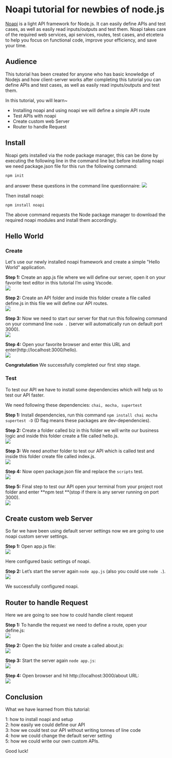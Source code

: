 
# Noapi tutorial for newbies of node.js

[Noapi](https://github.com/hiowenluke/noapi)  is a light API framework for Node.js. It can easily define APIs and test cases, as well as easily read inputs/outputs and test them. Noapi takes care of the required web services, api services, routes, test cases, and etcetera to help you focus on functional code, improve your efficiency, and save your time.


## Audience

This tutorial has been created for anyone who has basic knowledge of Nodejs and how client-server works after completing this tutorial you can define APIs and test cases, as well as easily read inputs/outputs and test them.

In this tutorial, you will learn~

*  Installing noapi and using noapi  we will define a simple API route 
*  Test APIs with noapi
*  Create custom web Server
*  Router to handle Request


## Install

Noapi gets installed via the node package manager, this can be done by executing the following line in the command line but before installing noapi we need  package.json file for this run the following command:
```
npm init
```

and answer these  questions in the command line questionnaire:
![](https://github.com/dashritwik/noapi/blob/master/doc/images/demo2.png?raw=true)

Then install noapi:
```
npm install noapi
```

The above command requests the Node package manager to download the required noapi modules and install them accordingly.


## Hello World

### Create
Let's use our newly installed noapi framework and create a simple "Hello World" application.

**Step 1:**  Create an app.js file where we will define our server, open it on your favorite text editor in this tutorial I’m using Vscode.
</br>
![](https://github.com/dashritwik/noapi/blob/master/doc/images/demo3aa.png?raw=true)

**Step 2:** Create an API folder and inside this folder create a file called define.js in this file we will define our API routes.</br>
![](https://github.com/dashritwik/noapi/blob/master/doc/images/demo5.png?raw=true)

**Step 3:**  Now we need to start our server for that run this following command on your command line `node .` (server will automatically run on default port 3000).</br>
![](https://github.com/dashritwik/noapi/blob/master/doc/images/demo6.png?raw=true)

**Step 4:** Open your favorite browser  and enter this URL and enter(http://localhost:3000/hello).</br>
![](https://github.com/dashritwik/noapi/blob/master/doc/images/demo7.png?raw=true)

**Congratulation** We successfully completed our first step stage.


### Test

To test our API we have to install some dependencies which will help us to test our API faster.

We need following these dependencies: `chai, mocha, supertest`

**Step 1:** Install dependencies, run this command `npm install chai mocha supertest -D` (D flag means these packages are dev-dependencies).</br>

**Step 2:** Create a folder called biz in this folder we will write our business logic and inside this folder create a file called hello.js.</br>
![](https://github.com/dashritwik/noapi/blob/master/doc/images/demo9.png?raw=true)

**Step 3:** We need another folder to test our API which is called test and inside this folder create file called index.js.</br>
![](https://github.com/dashritwik/noapi/blob/master/doc/images/demo10a.png?raw=true)

**Step 4:** Now open package.json file and replace the `scripts` test.</br>
![](https://github.com/dashritwik/noapi/blob/master/doc/images/demo11a.png?raw=true)

**Step 5:** Final step to test our API open your terminal from your project root folder and enter **npm test **(stop if there is any server running on port 3000).</br>
![](https://github.com/dashritwik/noapi/blob/master/doc/images/demo13.png?raw=true)



## Create custom web Server

So far  we have been using default server settings now we are going to use noapi custom server settings.

**Step 1:**  Open app.js file:</br>
![](https://github.com/dashritwik/noapi/blob/master/doc/images/demo13aa.png?raw=true)

Here configured basic settings of noapi.</br>

**Step 2:** Let’s start the server again `node app.js`  (also you could use `node .`).</br>
![](https://github.com/dashritwik/noapi/blob/master/doc/images/demo14.png?raw=true)

We successfully configured noapi.

##  Router to handle Request

Here we are going to see how to could handle client request

**Step 1:** To handle the request we need to define a route, open your define.js:</br>
![](https://github.com/dashritwik/noapi/blob/master/doc/images/demo16.png?raw=true)

**Step 2:** Open the biz folder and create a called about.js:</br>
![](https://github.com/dashritwik/noapi/blob/master/doc/images/demo15.png?raw=true)

**Step 3:** Start the server again `node app.js`:</br>
![](https://github.com/dashritwik/noapi/blob/master/doc/images/demo6.png?raw=true)

**Step 4:** Open browser and hit http://localhost:3000/about URL:</br>
![](https://github.com/dashritwik/noapi/blob/master/doc/images/demo17.png?raw=true)


## Conclusion

What we have learned from this  tutorial:

1: how to install noapi and setup</br>
2: how easily we could define our API </br>
3: how we could test our API without writing tonnes of line code</br>
4: how we could change the default server setting </br>
5: how we could write our own custom APIs.</br>

Good luck!

